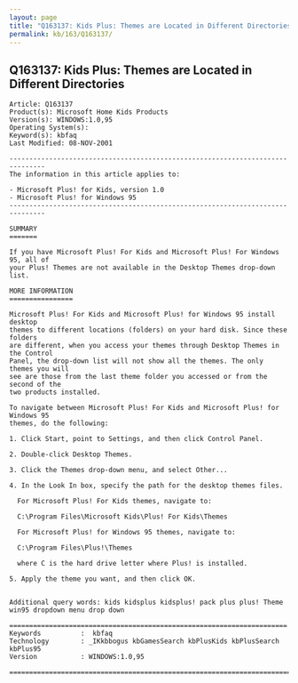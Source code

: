 ```yaml
---
layout: page
title: "Q163137: Kids Plus: Themes are Located in Different Directories"
permalink: kb/163/Q163137/
---
```


## Q163137: Kids Plus: Themes are Located in Different Directories

	Article: Q163137
	Product(s): Microsoft Home Kids Products
	Version(s): WINDOWS:1.0,95
	Operating System(s): 
	Keyword(s): kbfaq
	Last Modified: 08-NOV-2001
	
	-------------------------------------------------------------------------------
	The information in this article applies to:
	
	- Microsoft Plus! for Kids, version 1.0 
	- Microsoft Plus! for Windows 95 
	-------------------------------------------------------------------------------
	
	SUMMARY
	=======
	
	If you have Microsoft Plus! For Kids and Microsoft Plus! For Windows 95, all of
	your Plus! Themes are not available in the Desktop Themes drop-down list.
	
	MORE INFORMATION
	================
	
	Microsoft Plus! For Kids and Microsoft Plus! for Windows 95 install desktop
	themes to different locations (folders) on your hard disk. Since these folders
	are different, when you access your themes through Desktop Themes in the Control
	Panel, the drop-down list will not show all the themes. The only themes you will
	see are those from the last theme folder you accessed or from the second of the
	two products installed.
	
	To navigate between Microsoft Plus! For Kids and Microsoft Plus! for Windows 95
	themes, do the following:
	
	1. Click Start, point to Settings, and then click Control Panel.
	
	2. Double-click Desktop Themes.
	
	3. Click the Themes drop-down menu, and select Other...
	
	4. In the Look In box, specify the path for the desktop themes files.
	
	  For Microsoft Plus! For Kids themes, navigate to:
	
	  C:\Program Files\Microsoft Kids\Plus! For Kids\Themes
	
	  For Microsoft Plus! for Windows 95 themes, navigate to:
	
	  C:\Program Files\Plus!\Themes
	
	  where C is the hard drive letter where Plus! is installed.
	
	5. Apply the theme you want, and then click OK.
	
	
	Additional query words: kids kidsplus kidsplus! pack plus plus! Theme win95 dropdown menu drop down
	
	======================================================================
	Keywords          :  kbfaq
	Technology        : _IKkbbogus kbGamesSearch kbPlusKids kbPlusSearch kbPlus95
	Version           : WINDOWS:1.0,95
	
	=============================================================================
	
